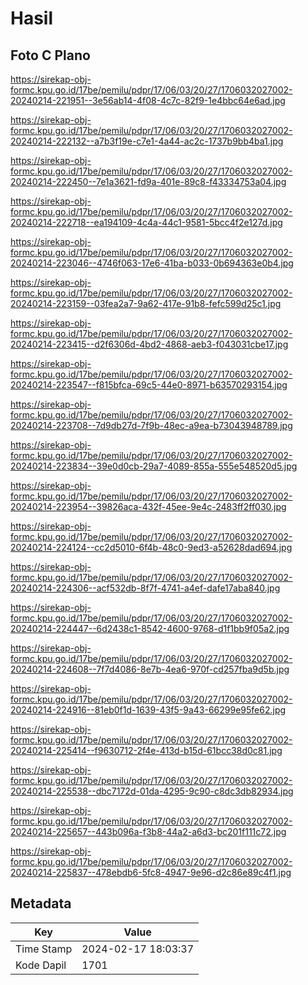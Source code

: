 # Hasil

## Foto C Plano

https://sirekap-obj-formc.kpu.go.id/17be/pemilu/pdpr/17/06/03/20/27/1706032027002-20240214-221951--3e56ab14-4f08-4c7c-82f9-1e4bbc64e6ad.jpg

https://sirekap-obj-formc.kpu.go.id/17be/pemilu/pdpr/17/06/03/20/27/1706032027002-20240214-222132--a7b3f19e-c7e1-4a44-ac2c-1737b9bb4ba1.jpg

https://sirekap-obj-formc.kpu.go.id/17be/pemilu/pdpr/17/06/03/20/27/1706032027002-20240214-222450--7e1a3621-fd9a-401e-89c8-f43334753a04.jpg

https://sirekap-obj-formc.kpu.go.id/17be/pemilu/pdpr/17/06/03/20/27/1706032027002-20240214-222718--ea194109-4c4a-44c1-9581-5bcc4f2e127d.jpg

https://sirekap-obj-formc.kpu.go.id/17be/pemilu/pdpr/17/06/03/20/27/1706032027002-20240214-223046--4746f063-17e6-41ba-b033-0b694363e0b4.jpg

https://sirekap-obj-formc.kpu.go.id/17be/pemilu/pdpr/17/06/03/20/27/1706032027002-20240214-223159--03fea2a7-9a62-417e-91b8-fefc599d25c1.jpg

https://sirekap-obj-formc.kpu.go.id/17be/pemilu/pdpr/17/06/03/20/27/1706032027002-20240214-223415--d2f6306d-4bd2-4868-aeb3-f043031cbe17.jpg

https://sirekap-obj-formc.kpu.go.id/17be/pemilu/pdpr/17/06/03/20/27/1706032027002-20240214-223547--f815bfca-69c5-44e0-8971-b63570293154.jpg

https://sirekap-obj-formc.kpu.go.id/17be/pemilu/pdpr/17/06/03/20/27/1706032027002-20240214-223708--7d9db27d-7f9b-48ec-a9ea-b73043948789.jpg

https://sirekap-obj-formc.kpu.go.id/17be/pemilu/pdpr/17/06/03/20/27/1706032027002-20240214-223834--39e0d0cb-29a7-4089-855a-555e548520d5.jpg

https://sirekap-obj-formc.kpu.go.id/17be/pemilu/pdpr/17/06/03/20/27/1706032027002-20240214-223954--39826aca-432f-45ee-9e4c-2483ff2ff030.jpg

https://sirekap-obj-formc.kpu.go.id/17be/pemilu/pdpr/17/06/03/20/27/1706032027002-20240214-224124--cc2d5010-6f4b-48c0-9ed3-a52628dad694.jpg

https://sirekap-obj-formc.kpu.go.id/17be/pemilu/pdpr/17/06/03/20/27/1706032027002-20240214-224306--acf532db-8f7f-4741-a4ef-dafe17aba840.jpg

https://sirekap-obj-formc.kpu.go.id/17be/pemilu/pdpr/17/06/03/20/27/1706032027002-20240214-224447--6d2438c1-8542-4600-9768-d1f1bb9f05a2.jpg

https://sirekap-obj-formc.kpu.go.id/17be/pemilu/pdpr/17/06/03/20/27/1706032027002-20240214-224608--7f7d4086-8e7b-4ea6-970f-cd257fba9d5b.jpg

https://sirekap-obj-formc.kpu.go.id/17be/pemilu/pdpr/17/06/03/20/27/1706032027002-20240214-224916--81eb0f1d-1639-43f5-9a43-66299e95fe62.jpg

https://sirekap-obj-formc.kpu.go.id/17be/pemilu/pdpr/17/06/03/20/27/1706032027002-20240214-225414--f9630712-2f4e-413d-b15d-61bcc38d0c81.jpg

https://sirekap-obj-formc.kpu.go.id/17be/pemilu/pdpr/17/06/03/20/27/1706032027002-20240214-225538--dbc7172d-01da-4295-9c90-c8dc3db82934.jpg

https://sirekap-obj-formc.kpu.go.id/17be/pemilu/pdpr/17/06/03/20/27/1706032027002-20240214-225657--443b096a-f3b8-44a2-a6d3-bc201f111c72.jpg

https://sirekap-obj-formc.kpu.go.id/17be/pemilu/pdpr/17/06/03/20/27/1706032027002-20240214-225837--478ebdb6-5fc8-4947-9e96-d2c86e89c4f1.jpg


## Metadata

| Key        | Value               |
| ---------- | ------------------- |
| Time Stamp | 2024-02-17 18:03:37 |
| Kode Dapil | 1701                |



